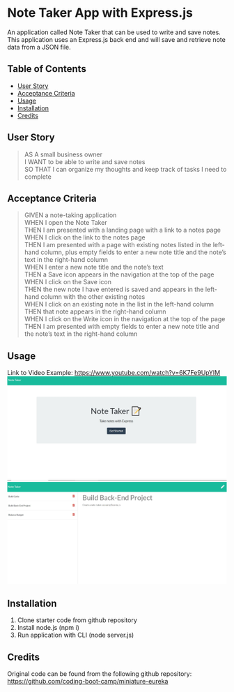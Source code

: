 # Note Taker App with Express.js
An application called Note Taker that can be used to write and save notes. This application uses an Express.js back end and will save and retrieve note data from a JSON file. 

## Table of Contents
* [User Story](#userStory)
* [Acceptance Criteria](#acceptanceCriteria)
* [Usage](#usage)
* [Installation](#installation)
* [Credits](#credits)


## User Story
> AS A small business owner <br>
> I WANT to be able to write and save notes <br>
> SO THAT I can organize my thoughts and keep track of tasks I need to complete <br>


## Acceptance Criteria
> GIVEN a note-taking application <br>
> WHEN I open the Note Taker <br>
> THEN I am presented with a landing page with a link to a notes page <br>
> WHEN I click on the link to the notes page <br>
> THEN I am presented with a page with existing notes listed in the left-hand column, plus empty fields to enter a new note title and the note’s text in the right-hand column <br>
> WHEN I enter a new note title and the note’s text <br>
> THEN a Save icon appears in the navigation at the top of the page <br>
> WHEN I click on the Save icon <br>
> THEN the new note I have entered is saved and appears in the left-hand column with the other existing notes <br>
> WHEN I click on an existing note in the list in the left-hand column <br>
> THEN that note appears in the right-hand column <br>
> WHEN I click on the Write icon in the navigation at the top of the page <br>
> THEN I am presented with empty fields to enter a new note title and the note’s text in the right-hand column <br>

## Usage
Link to Video Example: https://www.youtube.com/watch?v=6K7Fe9UpYIM
![alt text](./public/page1.jpg)
![alt text](./public/page2.jpg)

## Installation
1. Clone starter code from github repository
2. Install node.js (npm i)
3. Run application with CLI (node server.js)

## Credits
Original code can be found from the following github repository:
https://github.com/coding-boot-camp/miniature-eureka


